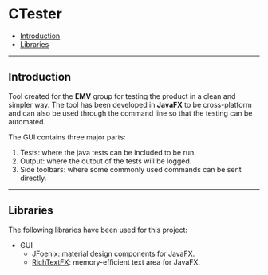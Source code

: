 # CTester

- [Introduction](#Introduction)
- [Libraries](#Libraries)

---

## Introduction

Tool created for the __EMV__ group for testing the product in a clean and simpler way. The tool has been developed in __JavaFX__ to be cross-platform and can also be used through the command line so that the testing can be automated.

The GUI contains three major parts:

1. Tests: where the java tests can be included to be run.
2. Output: where the output of the tests will be logged.
3. Side toolbars: where some commonly used commands can be sent directly.

---

## Libraries

The following libraries have been used for this project:

- GUI
    - [JFoenix](https://github.com/jfoenixadmin/JFoenix): material design components for JavaFX.
    - [RichTextFX](https://github.com/FXMisc/RichTextFX): memory-efficient text area for JavaFX.
